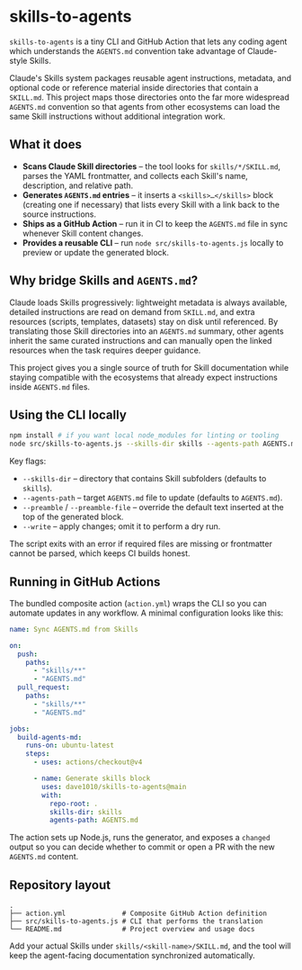 # skills-to-agents

`skills-to-agents` is a tiny CLI and GitHub Action that lets any coding agent which understands the `AGENTS.md` convention take advantage of Claude-style Skills.

Claude's Skills system packages reusable agent instructions, metadata, and optional code or reference material inside directories that contain a `SKILL.md`. This project maps those directories onto the far more widespread `AGENTS.md` convention so that agents from other ecosystems can load the same Skill instructions without additional integration work.

## What it does

* **Scans Claude Skill directories** – the tool looks for `skills/*/SKILL.md`, parses the YAML frontmatter, and collects each Skill's name, description, and relative path.
* **Generates `AGENTS.md` entries** – it inserts a `<skills>…</skills>` block (creating one if necessary) that lists every Skill with a link back to the source instructions.
* **Ships as a GitHub Action** – run it in CI to keep the `AGENTS.md` file in sync whenever Skill content changes.
* **Provides a reusable CLI** – run `node src/skills-to-agents.js` locally to preview or update the generated block.

## Why bridge Skills and `AGENTS.md`?

Claude loads Skills progressively: lightweight metadata is always available, detailed instructions are read on demand from `SKILL.md`, and extra resources (scripts, templates, datasets) stay on disk until referenced. By translating those Skill directories into an `AGENTS.md` summary, other agents inherit the same curated instructions and can manually open the linked resources when the task requires deeper guidance.

This project gives you a single source of truth for Skill documentation while staying compatible with the ecosystems that already expect instructions inside `AGENTS.md` files.

## Using the CLI locally

```bash
npm install # if you want local node_modules for linting or tooling
node src/skills-to-agents.js --skills-dir skills --agents-path AGENTS.md --write
```

Key flags:

* `--skills-dir` – directory that contains Skill subfolders (defaults to `skills`).
* `--agents-path` – target `AGENTS.md` file to update (defaults to `AGENTS.md`).
* `--preamble` / `--preamble-file` – override the default text inserted at the top of the generated block.
* `--write` – apply changes; omit it to perform a dry run.

The script exits with an error if required files are missing or frontmatter cannot be parsed, which keeps CI builds honest.

## Running in GitHub Actions

The bundled composite action (`action.yml`) wraps the CLI so you can automate updates in any workflow. A minimal configuration looks like this:

```yaml
name: Sync AGENTS.md from Skills

on:
  push:
    paths:
      - "skills/**"
      - "AGENTS.md"
  pull_request:
    paths:
      - "skills/**"
      - "AGENTS.md"

jobs:
  build-agents-md:
    runs-on: ubuntu-latest
    steps:
      - uses: actions/checkout@v4

      - name: Generate skills block
        uses: dave1010/skills-to-agents@main
        with:
          repo-root: .
          skills-dir: skills
          agents-path: AGENTS.md
```

The action sets up Node.js, runs the generator, and exposes a `changed` output so you can decide whether to commit or open a PR with the new `AGENTS.md` content.

## Repository layout

```
.
├── action.yml              # Composite GitHub Action definition
├── src/skills-to-agents.js # CLI that performs the translation
└── README.md               # Project overview and usage docs
```

Add your actual Skills under `skills/<skill-name>/SKILL.md`, and the tool will keep the agent-facing documentation synchronized automatically.

